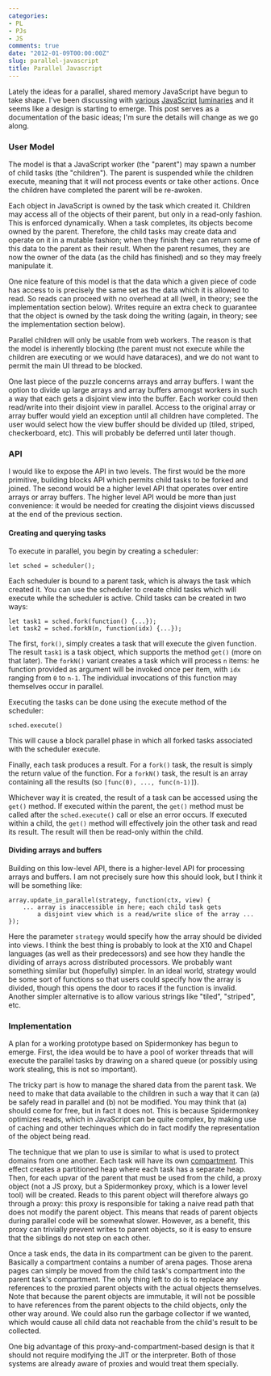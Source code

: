 ```yaml
---
categories:
- PL
- PJs
- JS
comments: true
date: "2012-01-09T00:00:00Z"
slug: parallel-javascript
title: Parallel Javascript
---
```


Lately the ideas for a parallel, shared memory JavaScript have begun
to take shape.  I've been discussing with [various][dherman]
[Java][luke][Script][alon] [luminaries][fzzzy] and it seems like a
design is starting to emerge.  This post serves as a documentation of
the basic ideas; I'm sure the details will change as we go along.

### User Model

The model is that a JavaScript worker (the "parent") may spawn a
number of child tasks (the "children").  The parent is suspended while
the children execute, meaning that it will not process events or take
other actions.  Once the children have completed the parent will be
re-awoken.

Each object in JavaScript is owned by the task which created it.
Children may access all of the objects of their parent, but only in a
read-only fashion.  This is enforced dynamically.  When a task
completes, its objects become owned by the parent.  Therefore, the
child tasks may create data and operate on it in a mutable fashion;
when they finish they can return some of this data to the parent as
their result.  When the parent resumes, they are now the owner of the
data (as the child has finished) and so they may freely manipulate it.

One nice feature of this model is that the data which a given piece of
code has access to is precisely the same set as the data which it is
allowed to read.  So reads can proceed with no overhead at all (well,
in theory; see the implementation section below).  Writes require an
extra check to guarantee that the object is owned by the task doing
the writing (again, in theory; see the implementation section below).

Parallel children will only be usable from web workers.  The reason is
that the model is inherently blocking (the parent must not execute
while the children are executing or we would have dataraces), and we
do not want to permit the main UI thread to be blocked.

One last piece of the puzzle concerns arrays and array buffers.  I
want the option to divide up large arrays and array buffers amongst
workers in such a way that each gets a disjoint view into the buffer.
Each worker could then read/write into their disjoint view in
parallel.  Access to the original array or array buffer would yield an
exception until all children have completed.  The user would select
how the view buffer should be divided up (tiled, striped,
checkerboard, etc).  This will probably be deferred until later though.

### API

I would like to expose the API in two levels.  The first would be the
more primitive, building blocks API which permits child tasks to be
forked and joined.  The second would be a higher level API that
operates over entire arrays or array buffers.  The higher level API
would be more than just convenience: it would be needed for creating
the disjoint views discussed at the end of the previous section.

#### Creating and querying tasks

To execute in parallel, you begin by creating a scheduler:

    let sched = scheduler();

Each scheduler is bound to a parent task, which is always
the task which created it.  You can use the scheduler to create
child tasks which will execute while the scheduler is active.
Child tasks can be created in two ways:

    let task1 = sched.fork(function() {...});
    let task2 = sched.forkN(n, function(idx) {...});

The first, `fork()`, simply creates a task that will execute the given
function.  The result `task1` is a task object, which supports the
method `get()` (more on that later).  The `forkN()` variant creates a
task which will process `n` items: he function provided as argument
will be invoked once per item, with `idx` ranging from `0` to `n-1`.
The individual invocations of this function may themselves occur in
parallel.  

Executing the tasks can be done using the execute method of the scheduler:

    sched.execute()

This will cause a block parallel phase in which all forked tasks associated
with the scheduler execute.

Finally, each task produces a result.  For a `fork()` task, the result
is simply the return value of the function.  For a `forkN()` task, the
result is an array containing all the results (so
`[func(0), ..., func(n-1)]`).  

Whichever way it is created, the result of a task can be accessed using
the `get()` method.  If executed within the parent, the `get()` method
must be called after the `sched.execute()` call or else an error occurs.
If executed within a child, the `get()` method will effectively join the
other task and read its result.  The result will then be read-only within
the child.

#### Dividing arrays and buffers

Building on this low-level API, there is a higher-level API for processing
arrays and buffers.  I am not precisely sure how this should look, but I
think it will be something like:

    array.update_in_parallel(strategy, function(ctx, view) {
        ... array is inaccessible in here; each child task gets
            a disjoint view which is a read/write slice of the array ...
    });
    
Here the parameter `strategy` would specify how the array should be
divided into views.  I think the best thing is probably to look at the
X10 and Chapel languages (as well as their predecessors) and see how
they handle the dividing of arrays across distributed processors.  We
probably want something similar but (hopefully) simpler.  In an ideal
world, strategy would be some sort of functions so that users could
specify how the array is divided, though this opens the door to races
if the function is invalid.  Another simpler alternative is to allow
various strings like "tiled", "striped", etc.

### Implementation

A plan for a working prototype based on Spidermonkey has begun to
emerge.  First, the idea would be to have a pool of worker threads
that will execute the parallel tasks by drawing on a shared queue (or
possibly using work stealing, this is not so important).

The tricky part is how to manage the shared data from the parent task.
We need to make that data available to the children in such a way that
it can (a) be safely read in parallel and (b) not be modified.  You
may think that (a) should come for free, but in fact it does not.
This is because Spidermonkey optimizes reads, which in JavaScript can
be quite complex, by making use of caching and other techinques which
do in fact modify the representation of the object being read.  

The technique that we plan to use is similar to what is used to
protect domains from one another.  Each task will have its own
[compartment][compartments].  This effect creates a partitioned heap
where each task has a separate heap.  Then, for each upvar of the
parent that must be used from the child, a proxy object (not a JS
proxy, but a Spidermonkey proxy, which is a lower level tool) will be
created.  Reads to this parent object will therefore always go through
a proxy: this proxy is responsible for taking a naive read path that
does not modify the parent object.  This means that reads of parent
objects during parallel code will be somewhat slower.  However, as a
benefit, this proxy can trivially prevent writes to parent objects, so
it is easy to ensure that the siblings do not step on each other.

Once a task ends, the data in its compartment can be given to the
parent.  Basically a compartment contains a number of arena pages.
Those arena pages can simply be moved from the child task's
compartment into the parent task's compartment.  The only thing left
to do is to replace any references to the proxied parent objects with
the actual objects themselves.  Note that because the parent objects
are immutable, it will not be possible to have references from the
parent objects to the child objects, only the other way around.  We
could also run the garbage collector if we wanted, which would cause
all child data not reachable from the child's result to be collected.

One big advantage of this proxy-and-compartment-based design is that
it should not require modifying the JIT or the interpreter.  Both of
those systems are already aware of proxies and would treat them specially.

[compartments]: http://andreasgal.com/2010/10/13/compartments/
[dherman]: http://calculist.org/
[fzzzy]: http://donovanpreston.blogspot.com/
[alon]: http://mozakai.blogspot.com/
[luke]: http://blog.mozilla.com/luke/
